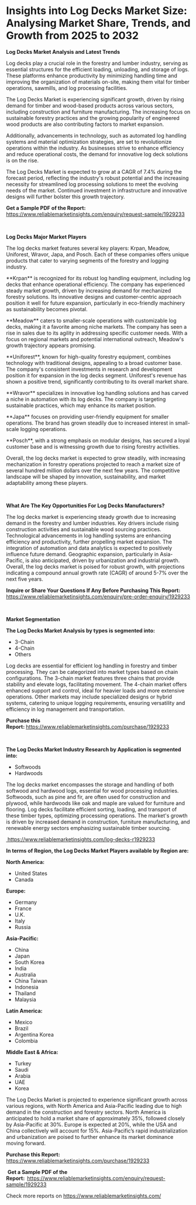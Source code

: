 <p><h1>Insights into Log Decks Market Size: Analysing Market Share, Trends, and Growth from 2025 to 2032</h1></p><p><strong>Log Decks Market Analysis and Latest Trends</strong></p>
<p><p>Log decks play a crucial role in the forestry and lumber industry, serving as essential structures for the efficient loading, unloading, and storage of logs. These platforms enhance productivity by minimizing handling time and improving the organization of materials on-site, making them vital for timber operations, sawmills, and log processing facilities.</p><p>The Log Decks Market is experiencing significant growth, driven by rising demand for timber and wood-based products across various sectors, including construction and furniture manufacturing. The increasing focus on sustainable forestry practices and the growing popularity of engineered wood products are also contributing factors to market expansion.</p><p>Additionally, advancements in technology, such as automated log handling systems and material optimization strategies, are set to revolutionize operations within the industry. As businesses strive to enhance efficiency and reduce operational costs, the demand for innovative log deck solutions is on the rise. </p><p>The Log Decks Market is expected to grow at a CAGR of 7.4% during the forecast period, reflecting the industry's robust potential and the increasing necessity for streamlined log processing solutions to meet the evolving needs of the market. Continued investment in infrastructure and innovative designs will further bolster this growth trajectory.</p></p>
<p><strong>Get a Sample PDF of the Report:&nbsp;</strong> <a href="https://www.reliablemarketinsights.com/enquiry/request-sample/1929233?utm_campaign=2302&utm_medium=2&utm_source=Github&utm_content=ia&utm_term=19022025&utm_id=log-decks">https://www.reliablemarketinsights.com/enquiry/request-sample/1929233</a></p>
<p>&nbsp;</p>
<p><strong>Log Decks Major Market Players</strong></p>
<p><p>The log decks market features several key players: Krpan, Meadow, Uniforest, Wravor, Japa, and Posch. Each of these companies offers unique products that cater to varying segments of the forestry and logging industry.</p><p>**Krpan** is recognized for its robust log handling equipment, including log decks that enhance operational efficiency. The company has experienced steady market growth, driven by increasing demand for mechanized forestry solutions. Its innovative designs and customer-centric approach position it well for future expansion, particularly in eco-friendly machinery as sustainability becomes pivotal.</p><p>**Meadow** caters to smaller-scale operations with customizable log decks, making it a favorite among niche markets. The company has seen a rise in sales due to its agility in addressing specific customer needs. With a focus on regional markets and potential international outreach, Meadow's growth trajectory appears promising.</p><p>**Uniforest**, known for high-quality forestry equipment, combines technology with traditional designs, appealing to a broad customer base. The company's consistent investments in research and development position it for expansion in the log decks segment. Uniforest's revenue has shown a positive trend, significantly contributing to its overall market share.</p><p>**Wravor** specializes in innovative log handling solutions and has carved a niche in automation with its log decks. The company is targeting sustainable practices, which may enhance its market position. </p><p>**Japa** focuses on providing user-friendly equipment for smaller operations. The brand has grown steadily due to increased interest in small-scale logging operations.</p><p>**Posch**, with a strong emphasis on modular designs, has secured a loyal customer base and is witnessing growth due to rising forestry activities.</p><p>Overall, the log decks market is expected to grow steadily, with increasing mechanization in forestry operations projected to reach a market size of several hundred million dollars over the next few years. The competitive landscape will be shaped by innovation, sustainability, and market adaptability among these players.</p></p>
<p>&nbsp;</p>
<p><strong>What Are The Key Opportunities For Log Decks Manufacturers?</strong></p>
<p><p>The log decks market is experiencing steady growth due to increasing demand in the forestry and lumber industries. Key drivers include rising construction activities and sustainable wood sourcing practices. Technological advancements in log handling systems are enhancing efficiency and productivity, further propelling market expansion. The integration of automation and data analytics is expected to positively influence future demand. Geographic expansion, particularly in Asia-Pacific, is also anticipated, driven by urbanization and industrial growth. Overall, the log decks market is poised for robust growth, with projections indicating a compound annual growth rate (CAGR) of around 5-7% over the next five years.</p></p>
<p><strong>Inquire or Share Your Questions If Any Before Purchasing This Report:</strong> <a href="https://www.reliablemarketinsights.com/enquiry/pre-order-enquiry/1929233?utm_campaign=2302&utm_medium=2&utm_source=Github&utm_content=ia&utm_term=19022025&utm_id=log-decks">https://www.reliablemarketinsights.com/enquiry/pre-order-enquiry/1929233</a></p>
<p>&nbsp;</p>
<p><strong>Market Segmentation</strong></p>
<p><strong>The Log Decks Market Analysis by types is segmented into:</strong></p>
<p><ul><li>3-Chain</li><li>4-Chain</li><li>Others</li></ul></p>
<p><p>Log decks are essential for efficient log handling in forestry and timber processing. They can be categorized into market types based on chain configurations. The 3-chain market features three chains that provide stability and elevate logs, facilitating movement. The 4-chain market offers enhanced support and control, ideal for heavier loads and more extensive operations. Other markets may include specialized designs or hybrid systems, catering to unique logging requirements, ensuring versatility and efficiency in log management and transportation.</p></p>
<p><strong>Purchase this Report:&nbsp;</strong><a href="https://www.reliablemarketinsights.com/purchase/1929233?utm_campaign=2302&utm_medium=2&utm_source=Github&utm_content=ia&utm_term=19022025&utm_id=log-decks">https://www.reliablemarketinsights.com/purchase/1929233</a></p>
<p>&nbsp;</p>
<p><strong>The Log Decks Market Industry Research by Application is segmented into:</strong></p>
<p><ul><li>Softwoods</li><li>Hardwoods</li></ul></p>
<p><p>The log decks market encompasses the storage and handling of both softwood and hardwood logs, essential for wood processing industries. Softwoods, such as pine and fir, are often used for construction and plywood, while hardwoods like oak and maple are valued for furniture and flooring. Log decks facilitate efficient sorting, loading, and transport of these timber types, optimizing processing operations. The market's growth is driven by increased demand in construction, furniture manufacturing, and renewable energy sectors emphasizing sustainable timber sourcing.</p></p>
<p><a href="https://www.reliablemarketinsights.com/log-decks-r1929233?utm_campaign=2302&utm_medium=2&utm_source=Github&utm_content=ia&utm_term=19022025&utm_id=log-decks">&nbsp;https://www.reliablemarketinsights.com/log-decks-r1929233</a></p>
<p><strong>In terms of Region, the Log Decks Market Players available by Region are:</strong></p>
<p>
    <p> <strong> North America: </strong>
        <ul>
            <li>United States</li>
            <li>Canada</li>
        </ul>
        </p> 
    <p> <strong> Europe: </strong>
        <ul>
            <li>Germany</li>
            <li>France</li>
            <li>U.K.</li>
            <li>Italy</li>
            <li>Russia</li>
        </ul>
        </p> 
    <p> <strong> Asia-Pacific: </strong>
        <ul>
            <li>China</li>
            <li>Japan</li>
            <li>South Korea</li>
            <li>India</li>
            <li>Australia</li>
            <li>China Taiwan</li>
            <li>Indonesia</li>
            <li>Thailand</li>
            <li>Malaysia</li>
        </ul>
        </p> 
    <p> <strong> Latin America: </strong>
        <ul>
            <li>Mexico</li>
            <li>Brazil</li>
            <li>Argentina Korea</li>
            <li>Colombia</li>
        </ul>
        </p> 
    <p> <strong> Middle East & Africa: </strong>
        <ul>
            <li>Turkey</li>
            <li>Saudi</li>
            <li>Arabia</li>
            <li>UAE</li>
            <li>Korea</li>
        </ul>
    </p>
    </p>
<p><p>The Log Decks Market is projected to experience significant growth across various regions, with North America and Asia-Pacific leading due to high demand in the construction and forestry sectors. North America is anticipated to hold a market share of approximately 35%, followed closely by Asia-Pacific at 30%. Europe is expected at 20%, while the USA and China collectively will account for 15%. Asia-Pacific’s rapid industrialization and urbanization are poised to further enhance its market dominance moving forward.</p></p>
<p><strong>Purchase this Report: </strong><a href="https://www.reliablemarketinsights.com/purchase/1929233?utm_campaign=2302&utm_medium=2&utm_source=Github&utm_content=ia&utm_term=19022025&utm_id=log-decks">https://www.reliablemarketinsights.com/purchase/1929233</a></p>
<p>&nbsp;<strong>Get a Sample PDF of the Report:&nbsp;&nbsp;</strong><a href="https://www.reliablemarketinsights.com/enquiry/request-sample/1929233?utm_campaign=2302&utm_medium=2&utm_source=Github&utm_content=ia&utm_term=19022025&utm_id=log-decks">https://www.reliablemarketinsights.com/enquiry/request-sample/1929233</a></p>
<p><strong></strong></p>
<p>Check more reports on <a href="https://www.reliablemarketinsights.com/?utm_campaign=2302&utm_medium=2&utm_source=Github&utm_content=ia&utm_term=19022025&utm_id=log-decks">https://www.reliablemarketinsights.com/</a></p>